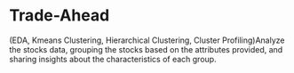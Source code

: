 # Trade-Ahead
(EDA, Kmeans Clustering, Hierarchical Clustering, Cluster Profiling)Analyze the stocks data, grouping the stocks based on the attributes provided, and sharing insights about the characteristics of each group.
